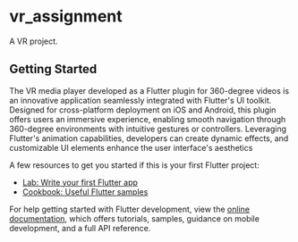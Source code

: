# vr_assignment

A VR  project.

## Getting Started
The VR media player developed as a Flutter plugin for 360-degree videos is an innovative application seamlessly integrated with Flutter's UI toolkit. Designed for cross-platform deployment on iOS and Android, this plugin offers users an immersive experience, enabling smooth navigation through 360-degree environments with intuitive gestures or controllers. Leveraging Flutter's animation capabilities, developers can create dynamic effects, and customizable UI elements enhance the user interface's aesthetics



A few resources to get you started if this is your first Flutter project:

- [Lab: Write your first Flutter app](https://docs.flutter.dev/get-started/codelab)
- [Cookbook: Useful Flutter samples](https://docs.flutter.dev/cookbook)

For help getting started with Flutter development, view the
[online documentation](https://docs.flutter.dev/), which offers tutorials,
samples, guidance on mobile development, and a full API reference.
